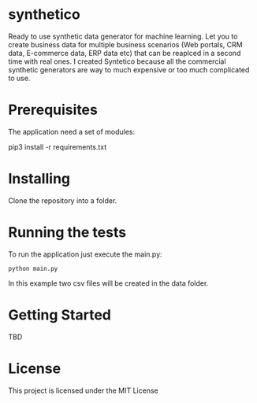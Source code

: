 # synthetico
Ready to use synthetic data generator for machine learning. Let you to create business data for multiple business scenarios (Web portals, CRM data, E-commerce data, ERP data etc) that can be reaplced in a second time with real ones. I created Syntetico because all the commercial synthetic generators are way to much expensive or too much complicated to use.

# Prerequisites

The application need a set of modules:

pip3 install -r requirements.txt

# Installing

Clone the repository into a folder.

# Running the tests
To run the application just execute the main.py:

```python main.py ```

In this example two csv files will be created in the data folder.

# Getting Started

TBD

# License

This project is licensed under the MIT License
